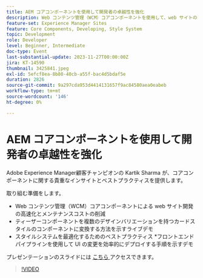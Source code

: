 ```yaml
---
title: AEM コアコンポーネントを使用して開発者の卓越性を強化
description: Web コンテンツ管理（WCM）コアコンポーネントを使用して、web サイトの開発を高速化し、メンテナンスコストを削減します。 ティーザーコンポーネントを複数のデザインバリエーションを持つカードスタイルのコンポーネントに変換する方法を示すライブデモ。 スタイルシステムを最適化するためのベストプラクティス。 フロントエンドパイプラインを使用して UI 変更を効率的にデプロイする手順のデモ。
feature-set: Experience Manager Sites
feature: Core Components, Developing, Style System
topic: Development
role: Developer
level: Beginner, Intermediate
doc-type: Event
last-substantial-update: 2023-11-27T00:00:00Z
jira: KT-14590
thumbnail: 3425841.jpeg
exl-id: 5efcf8ea-8b80-40cb-a55f-bac4d5bdaf5e
duration: 2826
source-git-commit: 9a297cda953d4414131657f9ac84580aea0eabeb
workflow-type: tm+mt
source-wordcount: '146'
ht-degree: 0%

---
```


# AEM コアコンポーネントを使用して開発者の卓越性を強化

Adobe Experience Manager顧客チャンピオンの Kartik Sharma が、コアコンポーネントに関する貴重なインサイトとベストプラクティスを提供します。

取り組む準備をします。

* Web コンテンツ管理（WCM）コアコンポーネントによる web サイト開発の高速化とメンテナンスコストの削減
* ティーザーコンポーネントを複数のデザインバリエーションを持つカードスタイルのコンポーネントに変換する方法を示すライブデモ
* スタイルシステムを最適化するためのベストプラクティス
*フロントエンドパイプラインを使用して UI の変更を効率的にデプロイする手順を示すデモ

プレゼンテーションのスライドには [ こちら ](/help/learn-from-your-peers/assets/experience-manager/sept2023/aem-core-components.pdf) アクセスできます。

>[!VIDEO](https://video.tv.adobe.com/v/3425841/?learn=on)
